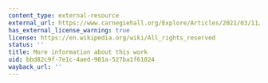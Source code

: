 ```yaml
---
content_type: external-resource
external_url: https://www.carnegiehall.org/Explore/Articles/2021/03/11/Five-Things-to-Know-About-Messiaens-Quartet-for-the-End-of-Time
has_external_license_warning: true
license: https://en.wikipedia.org/wiki/All_rights_reserved
status: ''
title: More information about this work
uid: bbd82c9f-7e1c-4aed-901a-527ba1f61024
wayback_url: ''
---
```

